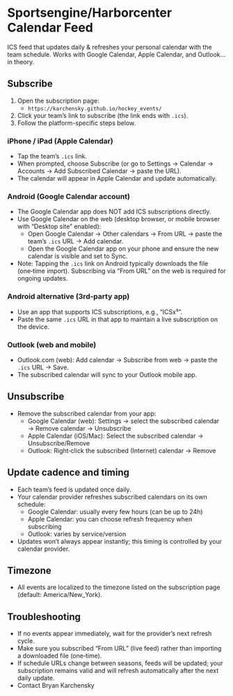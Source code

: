 # Sportsengine/Harborcenter Calendar Feed

ICS feed that updates daily & refreshes your personal calendar with the team schedule. Works with Google Calendar, Apple Calendar, and Outlook... in theory.

## Subscribe

1) Open the subscription page:
   - `https://karchensky.github.io/hockey_events/`
2) Click your team’s link to subscribe (the link ends with `.ics`).
3) Follow the platform-specific steps below.

### iPhone / iPad (Apple Calendar)

- Tap the team’s `.ics` link.
- When prompted, choose Subscribe (or go to Settings → Calendar → Accounts → Add Subscribed Calendar → paste the URL).
- The calendar will appear in Apple Calendar and update automatically.

### Android (Google Calendar account)

- The Google Calendar app does NOT add ICS subscriptions directly.
- Use Google Calendar on the web (desktop browser, or mobile browser with “Desktop site” enabled):
  - Open Google Calendar → Other calendars → From URL → paste the team’s `.ics` URL → Add calendar.
  - Open the Google Calendar app on your phone and ensure the new calendar is visible and set to Sync.
- Note: Tapping the `.ics` link on Android typically downloads the file (one‑time import). Subscribing via “From URL” on the web is required for ongoing updates.

### Android alternative (3rd‑party app)

- Use an app that supports ICS subscriptions, e.g., “ICSx⁵”.
- Paste the same `.ics` URL in that app to maintain a live subscription on the device.

### Outlook (web and mobile)

- Outlook.com (web): Add calendar → Subscribe from web → paste the `.ics` URL → Save.
- The subscribed calendar will sync to your Outlook mobile app.

## Unsubscribe

- Remove the subscribed calendar from your app:
  - Google Calendar (web): Settings → select the subscribed calendar → Remove calendar → Unsubscribe
  - Apple Calendar (iOS/Mac): Select the subscribed calendar → Unsubscribe/Remove
  - Outlook: Right‑click the subscribed (Internet) calendar → Remove

## Update cadence and timing

- Each team’s feed is updated once daily.
- Your calendar provider refreshes subscribed calendars on its own schedule:
  - Google Calendar: usually every few hours (can be up to 24h)
  - Apple Calendar: you can choose refresh frequency when subscribing
  - Outlook: varies by service/version
- Updates won’t always appear instantly; this timing is controlled by your calendar provider.

## Timezone

- All events are localized to the timezone listed on the subscription page (default: America/New_York).

## Troubleshooting

- If no events appear immediately, wait for the provider’s next refresh cycle.
- Make sure you subscribed “From URL” (live feed) rather than importing a downloaded file (one‑time).
- If schedule URLs change between seasons, feeds will be updated; your subscription remains valid and will refresh automatically after the next daily update.
- Contact Bryan Karchensky
